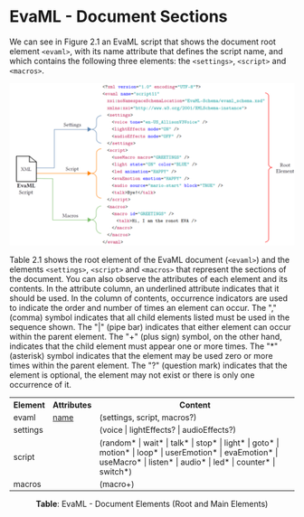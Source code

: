# EvaML - Document Sections

We can see in Figure 2.1 an EvaML script that shows the document root element `<evaml>`, with its name
attribute that defines the script name, and which contains the following three elements: the `<settings>`, `<script>`
and `<macros>`.

<!-- <p align="center">
  <img src="../img/evaml-sections-manual.png" alt="Create User Diagram" width="400"/>
</p> -->

![Create User Diagram](../img/evaml-sections-manual.png)


Table 2.1 shows the root element of the EvaML document (`<evaml>`) and the elements `<settings>`, `<script>` and `<macros>` that represent the sections of the document. You can also observe the attributes of each element and its contents. In the attribute column, an underlined attribute indicates that it should be used. In the column of contents, occurrence indicators are used to indicate the order and number of times an element can occur. The "," (comma) symbol indicates that all child elements listed must be used in the sequence shown. The "|" (pipe bar) indicates that either element can occur within the parent element. The "+" (plus sign) symbol, on the other hand, indicates that the child element must appear one or more times. The "*" (asterisk) symbol indicates that the element may be used zero or more times within the parent element. The "?" (question mark) indicates that the element is optional, the element may not exist or there is only one occurrence of it.

<table class="commands">
  <tr>
    <th><b>Element</b></th>
    <th><b>Attributes</b></th>
    <th><b>Content</b></th>
  </tr>
  <tr>
    <td>evaml</td>
    <td><u>name</u></td>   
    <td>(settings, script, macros?)</td>
  </tr>
  <tr>
    <td>settings</td>
    <td></td>
    <td>(voice | lightEffects? | audioEffects?)</td>
  </tr>
  <tr>
    <td>script</td>
    <td></td>
    <td>(random* | wait* | talk* | stop* | light* | goto* | motion* | loop* | userEmotion* | evaEmotion* | useMacro* | listen* | audio* | led* | counter* | switch*)</td>
  </tr>
  <tr>
    <td>macros</td>
    <td></td>   
    <td>(macro+)</td>
  </tr>
</table>

<p style="text-align: center;"><b>Table</b>: EvaML - Document Elements (Root and Main Elements)</p>

